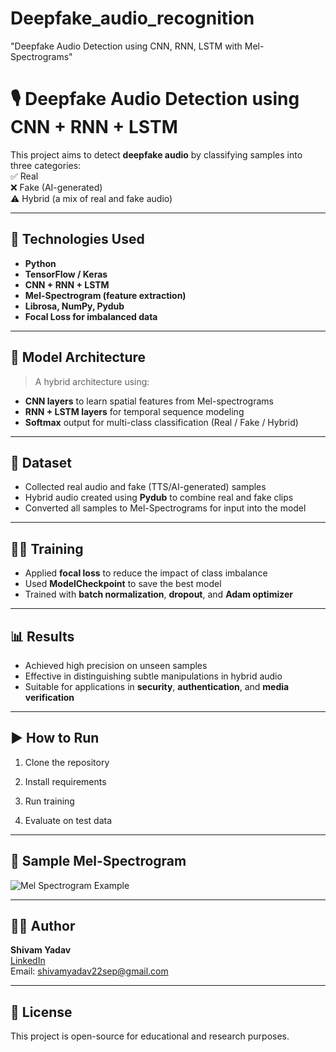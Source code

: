 # Deepfake_audio_recognition
"Deepfake Audio Detection using CNN, RNN, LSTM with Mel-Spectrograms"

# 🎙️ Deepfake Audio Detection using CNN + RNN + LSTM

This project aims to detect **deepfake audio** by classifying samples into three categories:  
✅ Real  
❌ Fake (AI-generated)  
⚠️ Hybrid (a mix of real and fake audio)

---

## 🔧 Technologies Used

- **Python**
- **TensorFlow / Keras**
- **CNN + RNN + LSTM**
- **Mel-Spectrogram (feature extraction)**
- **Librosa, NumPy, Pydub**
- **Focal Loss for imbalanced data**

---

## 🧠 Model Architecture

> A hybrid architecture using:
- **CNN layers** to learn spatial features from Mel-spectrograms
- **RNN + LSTM layers** for temporal sequence modeling
- **Softmax** output for multi-class classification (Real / Fake / Hybrid)

---

## 📁 Dataset

- Collected real audio and fake (TTS/AI-generated) samples
- Hybrid audio created using **Pydub** to combine real and fake clips
- Converted all samples to Mel-Spectrograms for input into the model

---

## 🏋️‍♂️ Training

- Applied **focal loss** to reduce the impact of class imbalance
- Used **ModelCheckpoint** to save the best model
- Trained with **batch normalization**, **dropout**, and **Adam optimizer**

---

## 📊 Results

- Achieved high precision on unseen samples
- Effective in distinguishing subtle manipulations in hybrid audio
- Suitable for applications in **security**, **authentication**, and **media verification**

---

## ▶️ How to Run

1. Clone the repository  

2. Install requirements  

3. Run training  

4. Evaluate on test data  

---

## 📸 Sample Mel-Spectrogram

![Mel Spectrogram Example](images/mel_spectrogram_sample.png)

---

## 👨‍💻 Author

**Shivam Yadav**  
[LinkedIn](https://www.linkedin.com/in/shivam-yadav-3238a5229)  
Email: shivamyadav22sep@gmail.com

---

## 📄 License

This project is open-source for educational and research purposes.


